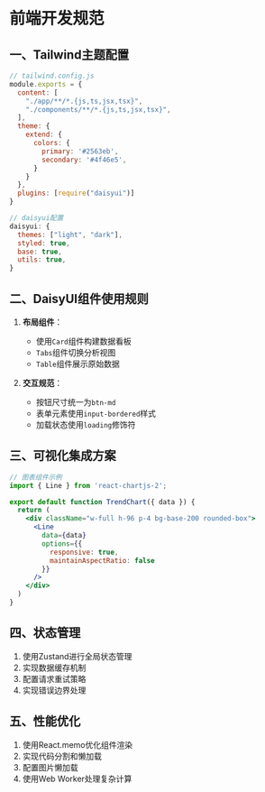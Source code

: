 # 前端开发规范

## 一、Tailwind主题配置
```javascript
// tailwind.config.js
module.exports = {
  content: [
    "./app/**/*.{js,ts,jsx,tsx}",
    "./components/**/*.{js,ts,jsx,tsx}",
  ],
  theme: {
    extend: {
      colors: {
        primary: '#2563eb',
        secondary: '#4f46e5',
      }
    }
  },
  plugins: [require("daisyui")]
}

// daisyui配置
daisyui: {
  themes: ["light", "dark"],
  styled: true,
  base: true,
  utils: true,
}
```

## 二、DaisyUI组件使用规则
1. **布局组件**：
   - 使用`Card`组件构建数据看板
   - `Tabs`组件切换分析视图
   - `Table`组件展示原始数据

2. **交互规范**：
   - 按钮尺寸统一为`btn-md`
   - 表单元素使用`input-bordered`样式
   - 加载状态使用`loading`修饰符

## 三、可视化集成方案
```jsx
// 图表组件示例
import { Line } from 'react-chartjs-2';

export default function TrendChart({ data }) {
  return (
    <div className="w-full h-96 p-4 bg-base-200 rounded-box">
      <Line 
        data={data}
        options={{
          responsive: true,
          maintainAspectRatio: false
        }}
      />
    </div>
  )
}
```

## 四、状态管理
1. 使用Zustand进行全局状态管理
2. 实现数据缓存机制
3. 配置请求重试策略
4. 实现错误边界处理

## 五、性能优化
1. 使用React.memo优化组件渲染
2. 实现代码分割和懒加载
3. 配置图片懒加载
4. 使用Web Worker处理复杂计算